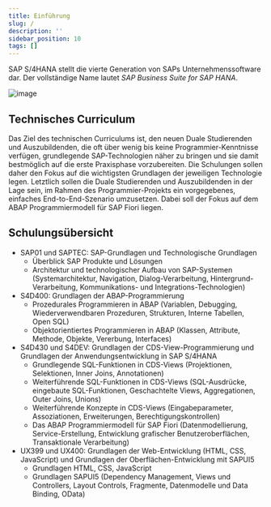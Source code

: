 ```yaml
---
title: Einführung
slug: /
description: ''
sidebar_position: 10
tags: []
---
```


SAP S/4HANA stellt die vierte Generation von SAPs Unternehmenssoftware dar. Der vollständige Name lautet _SAP Business Suite for SAP HANA_.

![image](https://user-images.githubusercontent.com/47243617/194999078-ce53dbf6-e033-4f5a-ab5f-1e8da6558d30.png)

## Technisches Curriculum
Das Ziel des technischen Curriculums ist, den neuen Duale Studierenden und Auszubildenden, die oft über wenig bis keine Programmier-Kenntnisse verfügen, grundlegende SAP-Technologien näher zu bringen und sie damit bestmöglich auf die erste Praxisphase 
vorzubereiten. Die Schulungen sollen daher den Fokus auf die wichtigsten Grundlagen der jeweiligen Technologie legen. Letztlich sollen die Duale Studierenden und Auszubildenden in der Lage sein, im Rahmen des Programmier-Projekts ein vorgegebenes, einfaches 
End-to-End-Szenario umzusetzen. Dabei soll der Fokus auf dem ABAP Programmiermodell für SAP Fiori liegen.


## Schulungsübersicht
- SAP01 und SAPTEC: SAP-Grundlagen und Technologische Grundlagen
    - Überblick SAP Produkte und Lösungen
    - Architektur und technologischer Aufbau von SAP-Systemen (Systemarchitektur, Navigation, Dialog-Verarbeitung, Hintergrund-Verarbeitung, Kommunikations- und Integrations-Technologien)
- S4D400: Grundlagen der ABAP-Programmierung
    - Prozedurales Programmieren in ABAP (Variablen, Debugging, Wiederverwendbaren Prozeduren, Strukturen, Interne Tabellen, Open SQL)
    - Objektorientiertes Programmieren in ABAP (Klassen, Attribute, Methode, Objekte, Vererbung, Interfaces)
- S4D430 und S4DEV: Grundlagen der CDS-View-Programmierung und Grundlagen der Anwendungsentwicklung in SAP S/4HANA
    - Grundlegende SQL-Funktionen in CDS-Views (Projektionen, Selektionen, Inner Joins, Annotationen)
    - Weiterführende SQL-Funktionen in CDS-Views (SQL-Ausdrücke, eingebaute SQL-Funktionen, Geschachtelte Views, Aggregationen, Outer Joins, Unions)
    - Weiterführende Konzepte in CDS-Views (Eingabeparameter, Assoziationen, Erweiterungen, Berechtigungskontrollen)
    - Das ABAP Programmiermodell für SAP Fiori (Datenmodellierung, Service-Erstellung, Entwicklung grafischer Benutzeroberflächen, Transaktionale Verarbeitung)
- UX399 und UX400: Grundlagen der Web-Entwicklung (HTML, CSS, JavaScript) und Grundlagen der Oberflächen-Entwicklung mit SAPUI5
    - Grundlagen HTML, CSS, JavaScript
    - Grundlagen SAPUI5 (Dependency Management, Views und Controllers, Layout Controls, Fragmente, Datenmodelle und Data Binding, OData) 
